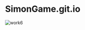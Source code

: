 # SimonGame.git.io

![work6](https://github.com/user-attachments/assets/d6939055-2761-4ca3-9563-e24d81d5a641)
